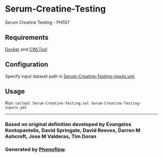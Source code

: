 # Serum-Creatine-Testing

Serum Creatine Testing - PH557

## Requirements

[Docker](https://docs.docker.com/install/) and [CWLTool](https://github.com/common-workflow-language/cwltool#install)

## Configuration

Specify input dataset path in [Serum-Creatine-Testing-inputs.yml](Serum-Creatine-Testing-inputs.yml).

## Usage

Run: `cwltool Serum-Creatine-Testing.cwl Serum-Creatine-Testing-inputs.yml`

***

### Based on original definition developed by Evangelos Kontopantelis, David Springate, David Reeves, Darren M Ashcroft, Jose M Valderas, Tim Doran
### Generated by [Phenoflow](https://kclhi.org/phenoflow).
